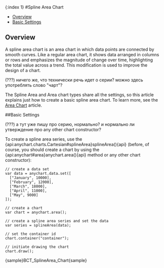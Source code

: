 {:index 1}
#Spline Area Chart

* [Overview](#overview)
* [Basic Settings](#basic_settings)

## Overview

A spline area chart is an area chart in which data points are connected by smooth curves. Like a regular area chart, it shows data arranged in columns or rows and emphasizes the magnitude of change over time, highlighting the total value across a trend. This modification is used to improve the design of a chart.

(???) ничего же, что технически речь идет о серии? можно здесь употреблять слово "чарт"?

The Spline Area and Area chart types share all the settings, so this article explains just how to create a basic spline area chart. To learn more, see the [Area Chart](Area_Chart) article.

##Basic Settings

(???) а тут уже пишу про серию, нормально? и нормально ли утверждение про any other chart constructor?

To create a spline area series, use the {api:anychart.charts.Cartesian#splineArea}splineArea(){api} (before, of course, you should create a chart by using the {api:anychart#area}anychart.area(){api} method or any other chart constructor):

```
// create a data set
var data = anychart.data.set([
  ["January", 10000],
  ["February", 12000],
  ["March", 18000],
  ["April", 11000],
  ["May", 9000]
]);

// create a chart
var chart = anychart.area();

// create a spline area series and set the data
var series = splineArea(data);

// set the container id
chart.container("container");

// initiate drawing the chart
chart.draw();
```

{sample}BCT\_SplineArea\_Chart{sample}